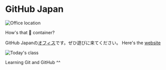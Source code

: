 GitHub Japan
====

![Office location](https://cloud.githubusercontent.com/assets/676836/8150976/3995f426-133a-11e5-8584-7f5293bc73fa.jpg)

How's that :ship: container?

GitHub Japanの[オフィス](http://github.co.jp/)です。ぜひ遊びに来てください。
Here's the [website](http://github.co.jp/)


![Today's class](https://cloud.githubusercontent.com/assets/676836/8154885/aceafefa-1379-11e5-9598-c2f3661aa9d0.jpg)

Learning Git and GitHub ^^
